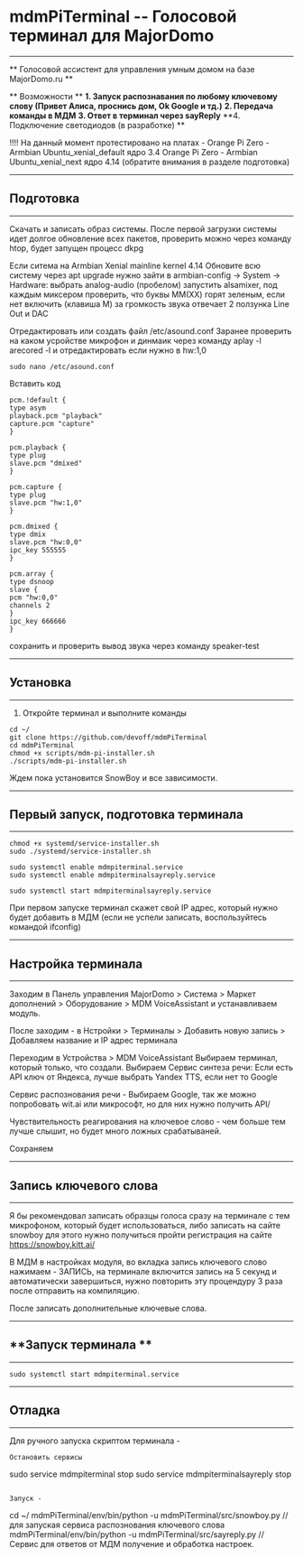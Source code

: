 # mdmPiTerminal -- Голосовой терминал для MajorDomo #
*******************************************************************************************************************************
** Голосовой ассистент для управления умным домом на базе MajorDomo.ru **

** Возможности **
**1. Запуск распознавания по любому ключевому слову (Привет Алиса, проснись дом, Ok Google и тд.)**
**2. Передача команды в МДМ**
**3. Ответ в терминал через sayReply**
**4. Подключение светодиодов (в разработке) **

!!!! На данный момент протестировано на платах - 
Orange Pi Zero - Armbian Ubuntu_xenial_default ядро 3.4 
Orange Pi Zero - Armbian Ubuntu_xenial_next ядро 4.14 (обратите внимания в разделе подготовка) 

*************************************************
## **Подготовка** 
*************************************************
Скачать и записать образ системы.
После первой загрузки системы идет долгое обновление всех пакетов, проверить можно через команду htop, будет запущен процесс dkpg  

Если ситема на Armbian Xenial mainline kernel 4.14
Обновите всю систему через apt upgrade
нужно зайти в armbian-config -> System -> Hardware: выбрать analog-audio (пробелом)
запустить alsamixer, под каждым миксером проверить, что буквы ММ(XX) горят зеленым, если нет включить (клавиша M) 
за громкость звука отвечает 2 ползунка  Line Out и DAC 

Отредактировать или создать файл /etc/asound.conf
Заранее проверить на каком усройстве микрофон и динмаик через команду 
aplay -l 
arecored -l
и отредактировать если нужно в hw:1,0 

```
sudo nano /etc/asound.conf

```
Вставить код 

```
pcm.!default {
type asym
playback.pcm "playback"
capture.pcm "capture"
}

pcm.playback {
type plug
slave.pcm "dmixed"
}

pcm.capture {
type plug
slave.pcm "hw:1,0"
}

pcm.dmixed {
type dmix
slave.pcm "hw:0,0"
ipc_key 555555
}

pcm.array {
type dsnoop
slave {
pcm "hw:0,0"
channels 2
}
ipc_key 666666
}

```
сохранить и проверить вывод звука через команду  speaker-test



*************************************************
## **Установка** 
*************************************************
1. Откройте терминал и выполните команды
```
cd ~/
git clone https://github.com/devoff/mdmPiTerminal
cd mdmPiTerminal
chmod +x scripts/mdm-pi-installer.sh
./scripts/mdm-pi-installer.sh
```
Ждем пока установится SnowBoy и все зависимости. 



**************************************************
## **Первый запуск, подготовка терминала** 
**************************************************

```
chmod +x systemd/service-installer.sh
sudo ./systemd/service-installer.sh

sudo systemctl enable mdmpiterminal.service
sudo systemctl enable mdmpiterminalsayreply.service

sudo systemctl start mdmpiterminalsayreply.service 
```
При первом запуске терминал скажет свой IP адрес, который нужно будет добавить в МДМ (если не успели записать, воспользуйтесь командой ifconfig) 


*************************************************
## **Настройка терминала** 
************************************************
Заходим в Панель управления MajorDomo > Система > Маркет дополнений > Оборудование > MDM VoiceAssistant и устанавливаем модуль. 

После заходим - в Нстройки > Терминалы > Добавить новую запись > Добавляем название и IP адрес терминала 

Переходим в Устройства >  MDM VoiceAssistant
Выбираем терминал, который только, что создали.
Выбираем Сервис синтеза речи:
Если есть API ключ от Яндекса, лучше выбрать Yandex TTS, если нет то Google

Сервис распознования речи - Выбираем Google, так же можно попробовать wit.ai или микрософт, но для них нужно получить API/

Чувствительность реагирования на ключевое слово - чем больше тем лучше слышит, но будет много ложных срабатываней.  

Сохраняем

*************************************************
## **Запись ключевого слова** 
*************************************************

Я бы рекомендовал записать образцы голоса сразу на терминале с тем микрофоном, который будет использоваться, либо записать на сайте snowboy
для этого нужно получиться пройти регистрация на сайте https://snowboy.kitt.ai/

В МДМ в настройках модуля, во вкладка запись ключевого слово нажимаем - ЗАПИСЬ, на терминале включится запись на 5 секунд и автоматически завершиться, 
нужно повторить эту процендуру 3 раза  после отправить на компиляцию. 

После записать дополнительные ключевые слова. 

*************************************************
## **Запуск терминала ** 
*************************************************

```
sudo systemctl start mdmpiterminal.service
```

*************************************************
## **Отладка** 
*************************************************
Для ручного запуска скриптом терминала - 

```
Остановить сервисы 

```
sudo service mdmpiterminal stop
sudo service mdmpiterminalsayreply stop
```

Запуск -
```
cd ~/
mdmPiTerminal/env/bin/python -u mdmPiTerminal/src/snowboy.py // для запуская сервиса распознования ключевого слова 
mdmPiTerminal/env/bin/python -u mdmPiTerminal/src/sayreply.py // Сервис для ответов от МДМ получение и обработка настроек. 
```




